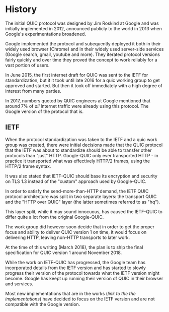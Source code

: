 # History

The initial QUIC protocol was designed by Jim Roskind at Google and was
initially implemented in 2012, announced publicly to the world in 2013 when
Google's experimentations broadened.

Google implemented the protocol and subequently deployed it both in their
widely used browser (Chrome) and in their widely used server-side services
(Google search, gmail, youtube and more). They iterated protocol versions
fairly quickly and over time they proved the concept to work reliably for a
vast portion of users.

In June 2015, the first internet draft for QUIC was sent to the IETF for
standardization, but it it took until late 2016 for a quic working group to
get approved and started. But then it took off immediately with a high degree
of interest from many parties.

In 2017, numbers quoted by QUIC engineers at Google mentioned that around 7%
of *all* Internet traffic were already using this protocol. The Google version
of the protocol that is.

## IETF

When the protocol standardization was taken to the IETF and a quic work group
was created, there were initial decisions made that the QUIC protocol that the
IETF was about to standardize should be able to transfer other protocols than
"just" HTTP. Google-QUIC only ever transported HTTP - in practice it
transported what was effectively HTTP/2 frames, using the HTTP/2 frame syntax.

It was also stated that IETF-QUIC should base its encryption and security on
TLS 1.3 instead of the "custom" approach used by Google-QUIC.

In order to satisfy the send-more-than-HTTP demand, the IETF QUIC protocol
architecture was split in two separate layers: the transport QUIC and the
"HTTP over QUIC" layer (the latter sometimes referred to as "hq").

This layer split, while it may sound innocuous, has caused the IETF-QUIC to
differ quite a lot from the original Google-QUIC.

The work group did however soon decide that in order to get the proper focus
and ability to deliver QUIC version 1 on time, it would focus on delivering
HTTP, leaving non-HTTP transports to later work.

At the time of this writing (March 2018), the plan is to ship the final
specification for QUIC version 1 around November 2018.

While the work on IETF-QUIC has progressed, the Google team has incorporated
details from the IETF version and has started to slowly progress their version
of the protocol towards what the IETF version might become. Google has keept
up running their version of QUIC in their browser and services.

Most new implementations that are in the works (*link to the the
implementations*) have decided to focus on the IETF version and are not
compatible with the Google version.
